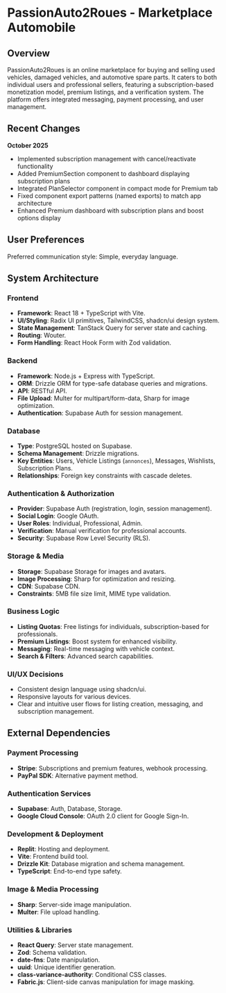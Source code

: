 # PassionAuto2Roues - Marketplace Automobile

## Overview
PassionAuto2Roues is an online marketplace for buying and selling used vehicles, damaged vehicles, and automotive spare parts. It caters to both individual users and professional sellers, featuring a subscription-based monetization model, premium listings, and a verification system. The platform offers integrated messaging, payment processing, and user management.

## Recent Changes
**October 2025**
- Implemented subscription management with cancel/reactivate functionality
- Added PremiumSection component to dashboard displaying subscription plans
- Integrated PlanSelector component in compact mode for Premium tab
- Fixed component export patterns (named exports) to match app architecture
- Enhanced Premium dashboard with subscription plans and boost options display

## User Preferences
Preferred communication style: Simple, everyday language.

## System Architecture

### Frontend
- **Framework**: React 18 + TypeScript with Vite.
- **UI/Styling**: Radix UI primitives, TailwindCSS, shadcn/ui design system.
- **State Management**: TanStack Query for server state and caching.
- **Routing**: Wouter.
- **Form Handling**: React Hook Form with Zod validation.

### Backend
- **Framework**: Node.js + Express with TypeScript.
- **ORM**: Drizzle ORM for type-safe database queries and migrations.
- **API**: RESTful API.
- **File Upload**: Multer for multipart/form-data, Sharp for image optimization.
- **Authentication**: Supabase Auth for session management.

### Database
- **Type**: PostgreSQL hosted on Supabase.
- **Schema Management**: Drizzle migrations.
- **Key Entities**: Users, Vehicle Listings (`annonces`), Messages, Wishlists, Subscription Plans.
- **Relationships**: Foreign key constraints with cascade deletes.

### Authentication & Authorization
- **Provider**: Supabase Auth (registration, login, session management).
- **Social Login**: Google OAuth.
- **User Roles**: Individual, Professional, Admin.
- **Verification**: Manual verification for professional accounts.
- **Security**: Supabase Row Level Security (RLS).

### Storage & Media
- **Storage**: Supabase Storage for images and avatars.
- **Image Processing**: Sharp for optimization and resizing.
- **CDN**: Supabase CDN.
- **Constraints**: 5MB file size limit, MIME type validation.

### Business Logic
- **Listing Quotas**: Free listings for individuals, subscription-based for professionals.
- **Premium Listings**: Boost system for enhanced visibility.
- **Messaging**: Real-time messaging with vehicle context.
- **Search & Filters**: Advanced search capabilities.

### UI/UX Decisions
- Consistent design language using shadcn/ui.
- Responsive layouts for various devices.
- Clear and intuitive user flows for listing creation, messaging, and subscription management.

## External Dependencies

### Payment Processing
- **Stripe**: Subscriptions and premium features, webhook processing.
- **PayPal SDK**: Alternative payment method.

### Authentication Services
- **Supabase**: Auth, Database, Storage.
- **Google Cloud Console**: OAuth 2.0 client for Google Sign-In.

### Development & Deployment
- **Replit**: Hosting and deployment.
- **Vite**: Frontend build tool.
- **Drizzle Kit**: Database migration and schema management.
- **TypeScript**: End-to-end type safety.

### Image & Media Processing
- **Sharp**: Server-side image manipulation.
- **Multer**: File upload handling.

### Utilities & Libraries
- **React Query**: Server state management.
- **Zod**: Schema validation.
- **date-fns**: Date manipulation.
- **uuid**: Unique identifier generation.
- **class-variance-authority**: Conditional CSS classes.
- **Fabric.js**: Client-side canvas manipulation for image masking.